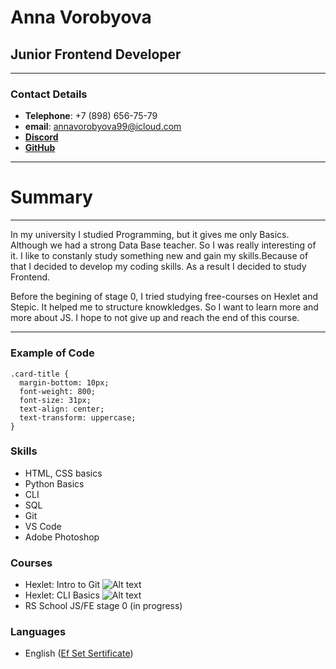 # Anna Vorobyova
## Junior Frontend Developer
---
### Contact Details
* __Telephone__: +7 (898) 656-75-79
* __email__: annavorobyova99@icloud.com
* [__Discord__](https://discordapp.com/users/517418047427051520/)
* [__GitHub__](https://github.com/anna0211)
---
# Summary

---
In my university I studied Programming, but it gives me only Basics. Although we had a strong Data Base teacher. So I was really interesting of it. I like to constanly study something new and gain my skills.Because of that I decided to develop my coding skills.  As a result I decided to study Frontend.

Before the begining of stage 0, I tried studying free-courses on Hexlet and Stepic. It helped me to structure knowkledges. So I want to learn more and more about JS. I hope to not give up and reach the end of this course.

---
### Example of Code
``` 
.card-title {
  margin-bottom: 10px;
  font-weight: 800;
  font-size: 31px;
  text-align: center;
  text-transform: uppercase;
}
```
### Skills
- HTML, CSS basics
- Python Basics
- CLI
- SQL
- Git
- VS Code
- Adobe Photoshop

### Courses
- Hexlet: Intro to Git
![Alt text](image.png)
- Hexlet: CLI Basics
![Alt text](image-1.png)
- RS School JS/FE stage 0 (in progress)

### Languages
- English ([Ef Set Sertificate](https://www.efset.org/cert/3AG3An))